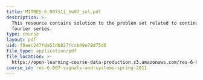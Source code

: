 ```yaml
---
title: MITRES_6_007S11_hw07_sol.pdf
description: >-
  This resource contains solution to the problem set related to continuous-time
  fourier series.
type: course
layout: pdf
uid: f8aec247fda51db827fccb48e79d75d6
file_type: application/pdf
file_location: >-
  https://open-learning-course-data-production.s3.amazonaws.com/res-6-007-signals-and-systems-spring-2011/f8aec247fda51db827fccb48e79d75d6_MITRES_6_007S11_hw07_sol.pdf
course_id: res-6-007-signals-and-systems-spring-2011
---
```

